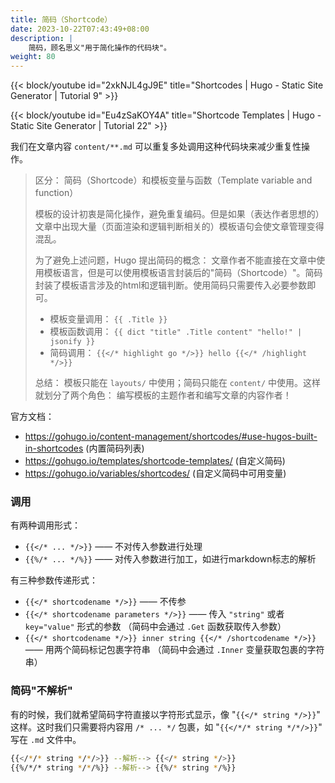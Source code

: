 ```yaml
---
title: 简码（Shortcode）
date: 2023-10-22T07:43:49+08:00
description: |
    简码，顾名思义"用于简化操作的代码块"。
weight: 80
---
```


{{< block/youtube id="2xkNJL4gJ9E" title="Shortcodes | Hugo - Static Site Generator | Tutorial 9" >}}

{{< block/youtube id="Eu4zSaKOY4A" title="Shortcode Templates | Hugo - Static Site Generator | Tutorial 22" >}}

我们在文章内容 `content/**.md` 可以重复多处调用这种代码块来减少重复性操作。

> 区分： 简码（Shortcode）和模板变量与函数（Template variable and function）
>
> 模板的设计初衷是简化操作，避免重复编码。但是如果（表达作者思想的）文章中出现大量（页面渲染和逻辑判断相关的）模板语句会使文章管理变得混乱。
>
> 为了避免上述问题，Hugo 提出简码的概念： 文章作者不能直接在文章中使用模板语言，但是可以使用模板语言封装后的"简码（Shortcode）"。简码封装了模板语言涉及的html和逻辑判断。使用简码只需要传入必要参数即可。
>
> + 模板变量调用： `{{ .Title }}`
> + 模板函数调用： `{{ dict "title" .Title content" "hello!" | jsonify }}`
> + 简码调用： `{{</* highlight go */>}} hello {{</* /highlight */>}}`
>
> 总结： 模板只能在 `layouts/` 中使用；简码只能在 `content/` 中使用。这样就划分了两个角色： 编写模板的主题作者和编写文章的内容作者！

官方文档：

+ <https://gohugo.io/content-management/shortcodes/#use-hugos-built-in-shortcodes> (内置简码列表)
+ <https://gohugo.io/templates/shortcode-templates/> (自定义简码)
+ <https://gohugo.io/variables/shortcodes/> (自定义简码中可用变量)

### 调用

有两种调用形式：

+ `{{</* ... */>}}` —— 不对传入参数进行处理
+ `{{%/* ... */%}}` —— 对传入参数进行加工，如进行markdown标志的解析

有三种参数传递形式：

+ `{{</* shortcodename */>}}` —— 不传参
+ `{{</* shortcodename parameters */>}}` —— 传入 `"string"` 或者 `key="value"` 形式的参数 （简码中会通过 `.Get` 函数获取传入参数）
+ `{{</* shortcodename */>}} inner string {{</* /shortcodename */>}}` —— 用两个简码标记包裹字符串 （简码中会通过 `.Inner` 变量获取包裹的字符串）

### 简码"不解析"

有的时候，我们就希望简码字符直接以字符形式显示，像 "`{{</* string */>}}`" 这样。这时我们只需要将内容用 `/* ... */` 包裹，如 "`{{</*/* string */*/>}}`" 写在 `.md` 文件中。

```bash
{{</*/* string */*/>}} --解析--> {{</* string */>}} 
{{%/*/* string */*/%}} --解析--> {{%/* string */%}} 
```
